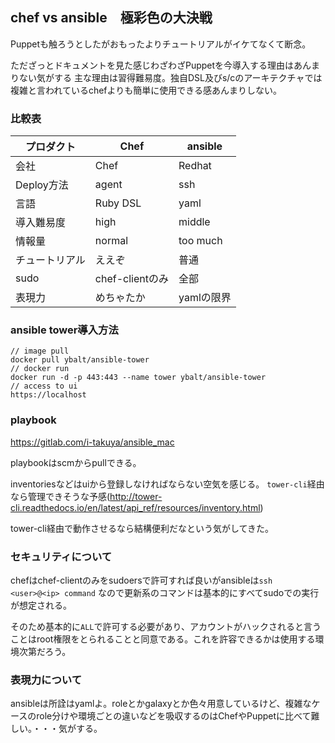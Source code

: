 ## chef vs ansible　極彩色の大決戦

Puppetも触ろうとしたがおもったよりチュートリアルがイケてなくて断念。

ただざっとドキュメントを見た感じわざわざPuppetを今導入する理由はあんまりない気がする
主な理由は習得難易度。独自DSL及びs/cのアーキテクチャでは複雑と言われているchefよりも簡単に使用できる感あんまりしない。

### 比較表

| プロダクト | Chef        | ansible     |
|-------|--------|---------|
| 会社       | Chef        | Redhat      |
| Deploy方法 | agent       | ssh         |
| 言語       | Ruby DSL    | yaml        |
| 導入難易度 | high        | middle      |
| 情報量     | normal      | too much    |
| チュートリアル   | ええぞ      | 普通        |
| sudo   | chef-clientのみ      | 全部        |
| 表現力 | めちゃたか | yamlの限界 |

### ansible tower導入方法

```
// image pull
docker pull ybalt/ansible-tower
// docker run
docker run -d -p 443:443 --name tower ybalt/ansible-tower
// access to ui
https://localhost
```

### playbook
https://gitlab.com/i-takuya/ansible_mac

playbookはscmからpullできる。

inventoriesなどはuiから登録しなければならない空気を感じる。
```tower-cli```経由なら管理できそうな予感(http://tower-cli.readthedocs.io/en/latest/api_ref/resources/inventory.html)

tower-cli経由で動作させるなら結構便利だなという気がしてきた。

### セキュリティについて

chefはchef-clientのみをsudoersで許可すれば良いがansibleは```ssh <user>@<ip> command```
なので更新系のコマンドは基本的にすべてsudoでの実行が想定される。

そのため基本的に```ALL```で許可する必要があり、アカウントがハックされると言うことはroot権限をとられることと同意である。これを許容できるかは使用する環境次第だろう。

### 表現力について

ansibleは所詮はyamlよ。roleとかgalaxyとか色々用意しているけど、複雑なケースのrole分けや環境ごとの違いなどを吸収するのはChefやPuppetに比べて難しい。・・・気がする。

